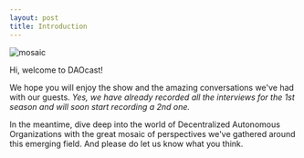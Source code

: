 ```yaml
---
layout: post
title: Introduction
---
```


![mosaic](http://wallpoper.com/images/00/24/07/85/abstract-mosaic_00240785.jpg)

Hi, welcome to DAOcast!

We hope you will enjoy the show and the amazing conversations we've had with our guests. *Yes, we have already recorded all the interviews for the 1st season and will soon start recording a 2nd one.*

In the meantime, dive deep into the world of Decentralized Autonomous Organizations with the great mosaic of perspectives we've gathered around this emerging field. And please do let us know what you think.
